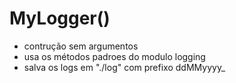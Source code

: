 # MyLogger()
- contrução sem argumentos
- usa os métodos padroes do modulo logging
- salva os logs em "./log" com prefixo ddMMyyyy_